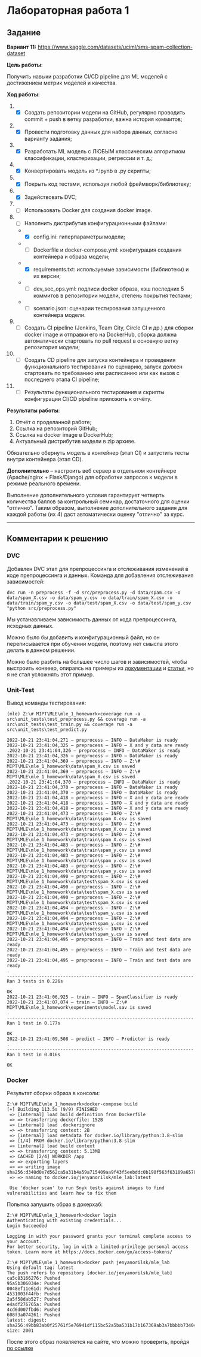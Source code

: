 
# Лабораторная работа 1

## Задание

**Вариант 11:** https://www.kaggle.com/datasets/uciml/sms-spam-collection-dataset

**Цель работы**:

Получить навыки разработки CI/CD pipeline для ML моделей с достижением метрик моделей и качества.

**Ход работы**:

1. - [X] Создать репозитории модели на GitHub, регулярно проводить commit + push в ветку разработки, важна история коммитов;
2. - [X] Провести подготовку данных для набора данных, согласно варианту задания;
3. - [X] Разработать ML модель с ЛЮБЫМ классическим алгоритмом классификации, кластеризации, регрессии и т. д.;
4. - [X] Конвертировать модель из *.ipynb в .py скрипты;
5. - [X] Покрыть код тестами, используя любой фреймворк/библиотеку;
6. - [X] Задействовать DVC;
7. - [ ] Использовать Docker для создания docker image.
8. - [ ] Наполнить дистрибутив конфигурационными файлами:
    - - [X] config.ini: гиперпараметры модели;
    - - [ ] Dockerfile и docker-compose.yml: конфигурация создания контейнера и образа модели;
    - - [X] requirements.txt: используемые зависимости (библиотеки) и их версии;
    - - [ ] dev_sec_ops.yml: подписи docker образа, хэш последних 5 коммитов в репозитории модели, степень покрытия тестами;
    - - [ ] scenario.json: сценарии тестирования запущенного контейнера модели.
9. - [ ] Создать CI pipeline (Jenkins, Team City, Circle CI и др.) для сборки docker image и отправки его на DockerHub, сборка должна автоматически стартовать по pull request в основную ветку репозитория модели;
10. - [ ] Создать CD pipeline для запуска контейнера и проведения функционального тестирования по сценарию, запуск должен стартовать по требованию или расписанию или как вызов с последнего этапа CI pipeline;
11. - [ ] Результаты функционального тестирования и скрипты конфигурации CI/CD pipeline приложить к отчёту.

**Результаты работы**:

1. Отчёт о проделанной работе;
2. Ссылка на репозиторий GitHub;
3. Ссылка на docker image в DockerHub;
4. Актуальный дистрибутив модели в zip архиве.

Обязательно обернуть модель в контейнер (этап CI) и запустить тесты внутри контейнера (этап CD).

**Дополнительно** – настроить веб сервер в отдельном контейнере (Apache/nginx + Flask/Django) для обработки запросов к модели в режиме реального времени.

Выполнение дополнительного условия гарантирует четверть количества баллов за контрольный семинар, достаточного для оценки "отлично".
Таким образом, выполнение дополнительного задания для каждой работы (их 4) даст автоматически оценку "отлично" за курс.


---


## Комментарии к решению

### DVC

Добавлен DVC этап для препроцессинга и отслеживания изменений в коде препроцессинга и данных.
Команда для добавления отслеживания зависимостей:

``
dvc run -n preprocess -f -d src/preprocess.py -d data/spam.csv -o data/spam_X.csv -o data/spam_y.csv -o data/train/spam_X.csv -o data/train/spam_y.csv -o data/test/spam_X.csv -o data/test/spam_y.csv "python src/preprocess.py"
``

Мы устанавливаем зависимость данных от кода препроцессинга, исходных данных.

Можно было бы добавить и конфигурационный файл, но он переписывается при обучении модели, поэтому нет смысла этого делать в данном решении.

Можно было разбить на большее число шагов и зависимостей, чтобы выстроить конвеер, опираясь на примеры из [документации](https://dvc.org/doc/command-reference/run) и [статьи](https://habr.com/ru/company/raiffeisenbank/blog/461803/), но я не стал усложнять этот пример.

### Unit-Test

Вывод команды тестирования:

```
(mle) Z:\# MIPT\MLE\mle_1_homework>coverage run -a src\unit_tests\test_preprocess.py && coverage run -a src\unit_tests\test_train.py && coverage run -a src\unit_tests\test_predict.py

2022-10-21 23:41:04,271 — preprocess — INFO — DataMaker is ready
2022-10-21 23:41:04,325 — preprocess — INFO — X and y data are ready
.2022-10-21 23:41:04,326 — preprocess — INFO — DataMaker is ready
2022-10-21 23:41:04,326 — preprocess — INFO — DataMaker is ready
2022-10-21 23:41:04,369 — preprocess — INFO — Z:\# MIPT\MLE\mle_1_homework\data\spam_X.csv is saved
2022-10-21 23:41:04,369 — preprocess — INFO — Z:\# MIPT\MLE\mle_1_homework\data\spam_X.csv is saved
.2022-10-21 23:41:04,370 — preprocess — INFO — DataMaker is ready
2022-10-21 23:41:04,370 — preprocess — INFO — DataMaker is ready
2022-10-21 23:41:04,370 — preprocess — INFO — DataMaker is ready
2022-10-21 23:41:04,418 — preprocess — INFO — X and y data are ready
2022-10-21 23:41:04,418 — preprocess — INFO — X and y data are ready
2022-10-21 23:41:04,418 — preprocess — INFO — X and y data are ready
2022-10-21 23:41:04,473 — preprocess — INFO — Z:\# MIPT\MLE\mle_1_homework\data\train\spam_X.csv is saved
2022-10-21 23:41:04,473 — preprocess — INFO — Z:\# MIPT\MLE\mle_1_homework\data\train\spam_X.csv is saved
2022-10-21 23:41:04,473 — preprocess — INFO — Z:\# MIPT\MLE\mle_1_homework\data\train\spam_X.csv is saved
2022-10-21 23:41:04,483 — preprocess — INFO — Z:\# MIPT\MLE\mle_1_homework\data\train\spam_y.csv is saved
2022-10-21 23:41:04,483 — preprocess — INFO — Z:\# MIPT\MLE\mle_1_homework\data\train\spam_y.csv is saved
2022-10-21 23:41:04,483 — preprocess — INFO — Z:\# MIPT\MLE\mle_1_homework\data\train\spam_y.csv is saved
2022-10-21 23:41:04,490 — preprocess — INFO — Z:\# MIPT\MLE\mle_1_homework\data\test\spam_X.csv is saved
2022-10-21 23:41:04,490 — preprocess — INFO — Z:\# MIPT\MLE\mle_1_homework\data\test\spam_X.csv is saved
2022-10-21 23:41:04,490 — preprocess — INFO — Z:\# MIPT\MLE\mle_1_homework\data\test\spam_X.csv is saved
2022-10-21 23:41:04,494 — preprocess — INFO — Z:\# MIPT\MLE\mle_1_homework\data\test\spam_y.csv is saved
2022-10-21 23:41:04,494 — preprocess — INFO — Z:\# MIPT\MLE\mle_1_homework\data\test\spam_y.csv is saved
2022-10-21 23:41:04,494 — preprocess — INFO — Z:\# MIPT\MLE\mle_1_homework\data\test\spam_y.csv is saved
2022-10-21 23:41:04,495 — preprocess — INFO — Train and test data are ready
2022-10-21 23:41:04,495 — preprocess — INFO — Train and test data are ready
2022-10-21 23:41:04,495 — preprocess — INFO — Train and test data are ready
.
----------------------------------------------------------------------
Ran 3 tests in 0.226s

OK
2022-10-21 23:41:06,925 — train — INFO — SpamClassifier is ready
2022-10-21 23:41:07,074 — train — INFO — Z:\# MIPT\MLE\mle_1_homework\experiments\model.sav is saved
.
----------------------------------------------------------------------
Ran 1 test in 0.177s

OK
2022-10-21 23:41:09,508 — predict — INFO — Predictor is ready
.
----------------------------------------------------------------------
Ran 1 test in 0.016s

OK
```

### Docker

Результат сборки образа в консоли:

```
Z:\# MIPT\MLE\mle_1_homework>docker-compose build
[+] Building 113.5s (9/9) FINISHED
 => [internal] load build definition from Dockerfile
 => => transferring dockerfile: 152B
 => [internal] load .dockerignore
 => => transferring context: 2B
 => [internal] load metadata for docker.io/library/python:3.8-slim
 => [1/4] FROM docker.io/library/python:3.8-slim
 => [internal] load build context
 => => transferring context: 5.13MB
 => CACHED [2/4] WORKDIR /app
 => => exporting layers
 => => writing image sha256:d340d0e7d562ca5a31b4a59a715409aa9f43f5eebddc0b190f563f63109a6570
 => => naming to docker.io/jenyanorilsk/mle_lab:latest

 Use 'docker scan' to run Snyk tests against images to find vulnerabilities and learn how to fix them
```

Попытка запушить образ в докерхаб:

```
Z:\# MIPT\MLE\mle_1_homework>docker login
Authenticating with existing credentials...
Login Succeeded

Logging in with your password grants your terminal complete access to your account.
For better security, log in with a limited-privilege personal access token. Learn more at https://docs.docker.com/go/access-tokens/

Z:\# MIPT\MLE\mle_1_homework>docker push jenyanorilsk/mle_lab
Using default tag: latest
The push refers to repository [docker.io/jenyanorilsk/mle_lab]
ca5c83166276: Pushed
95a5b306034e: Pushed
0048ef11e61d: Pushed
4531003f44fb: Pushed
2a5f58dab527: Pushed
e4adf276765a: Pushed
4cd6d007fbd6: Pushed
608f3a074261: Pushed
latest: digest: sha256:49bb83ab0f25761f5e76941df115bc52a5ba531b17b167369ab3a7bbbbb73404 size: 2001
```

После этого образ появляется на сайте, что можно проверить, пройдя [по ссылке](https://hub.docker.com/repository/docker/jenyanorilsk/mle_lab)